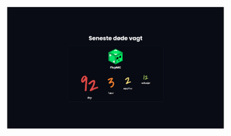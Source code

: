 <img src="https://raw.githubusercontent.com/Simonmaribo/plexit-latest-killed-guard/master/images/website.png" width="1080" alt="" />
